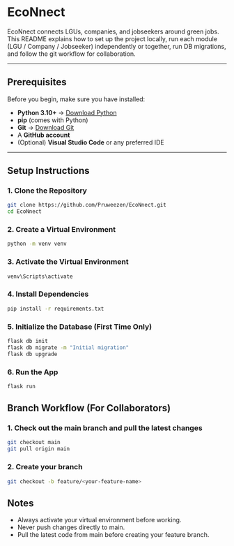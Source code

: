 # EcoNnect 

EcoNnect connects LGUs, companies, and jobseekers around green jobs.
This README explains how to set up the project locally, run each module (LGU / Company / Jobseeker) independently or together, 
run DB migrations, and follow the git workflow for collaboration.

---

## Prerequisites

Before you begin, make sure you have installed:

- **Python 3.10+** → [Download Python](https://www.python.org/downloads/)
- **pip** (comes with Python)
- **Git** → [Download Git](https://git-scm.com/downloads)
- A **GitHub account**
- (Optional) **Visual Studio Code** or any preferred IDE

---

## Setup Instructions

### 1. Clone the Repository
```bash
git clone https://github.com/Pruweezen/EcoNnect.git
cd EcoNnect
 ```

### 2. Create a Virtual Environment
```bash
python -m venv venv
 ```

### 3. Activate the Virtual Environment
```bash
venv\Scripts\activate
 ```

### 4. Install Dependencies
```bash
pip install -r requirements.txt
 ```

### 5. Initialize the Database (First Time Only)
```bash
flask db init
flask db migrate -m "Initial migration"
flask db upgrade
 ```

### 6. Run the App
```bash
flask run
 ```

## Branch Workflow (For Collaborators)

### 1. Check out the main branch and pull the latest changes
```bash
git checkout main
git pull origin main
 ```

### 2. Create your branch
```bash
git checkout -b feature/<your-feature-name>
 ```

## Notes
* Always activate your virtual environment before working.
* Never push changes directly to main.
* Pull the latest code from main before creating your feature branch.
